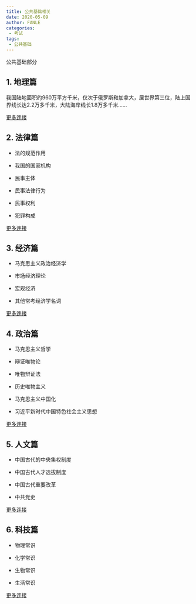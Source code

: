 ```yaml
---
title: 公共基础相关
date: 2020-05-09
author: FANLE
categories:
 - 考试
tags:
 - 公共基础
---
```



公共基础部分

## 1. 地理篇

我国陆地面积约960万平方千米，仅次于俄罗斯和加拿大，居世界第三位，陆上国界线长达2.2万多千米，大陆海岸线长1.8万多千米……

[更多连接](http://hera-webapp.fenbi.com/api/article/detail?id=415706970606592&deviceType=1)



## 2. 法律篇

- 法的规范作用

- 我国的国家机构

- 民事主体

- 民事法律行为

- 民事权利

- 犯罪构成

[更多连接](http://hera-webapp.fenbi.com/api/article/detail?id=415711255875584&deviceType=1)



## 3. 经济篇

- 马克思主义政治经济学

- 市场经济理论

- 宏观经济

- 其他常考经济学名词

[更多连接](http://hera-webapp.fenbi.com/api/article/detail?id=415711697849345&deviceType=1)


## 4. 政治篇

- 马克思主义哲学

- 辩证唯物论

- 唯物辩证法

- 历史唯物主义

- 马克思主义中国化

- 习近平新时代中国特色社会主义思想

[更多连接](http://hera-webapp.fenbi.com/api/article/detail?id=415713087736832&deviceType=1)


## 5. 人文篇

- 中国古代的中央集权制度

- 中国古代人才选拔制度

- 中国古代重要改革

- 中共党史

[更多连接](http://hera-webapp.fenbi.com/api/article/detail?id=415689404072960&deviceType=1)


## 6. 科技篇

- 物理常识

- 化学常识

- 生物常识

- 生活常识

[更多连接](http://hera-webapp.fenbi.com/api/article/detail?id=415711997479936&deviceType=1)

